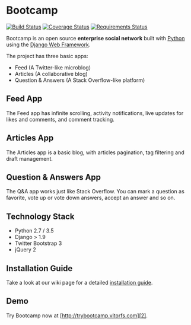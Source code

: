 # Bootcamp

[![Build Status](https://travis-ci.org/vitorfs/bootcamp.svg?branch=master)](https://travis-ci.org/vitorfs/bootcamp) [![Coverage Status](https://coveralls.io/repos/github/vitorfs/bootcamp/badge.svg?branch=master)](https://coveralls.io/github/vitorfs/bootcamp?branch=master) [![Requirements Status](https://requires.io/github/vitorfs/bootcamp/requirements.svg?branch=master)](https://requires.io/github/vitorfs/bootcamp/requirements/?branch=master)

Bootcamp is an open source **enterprise social network** built with [Python][0] using the [Django Web Framework][1].

The project has three basic apps:

* Feed (A Twitter-like microblog)
* Articles (A collaborative blog)
* Question & Answers (A Stack Overflow-like platform)

## Feed App

The Feed app has infinite scrolling, activity notifications, live updates for likes and comments, and comment tracking.


## Articles App

The Articles app is a basic blog, with articles pagination, tag filtering and draft management.


## Question & Answers App

The Q&A app works just like Stack Overflow. You can mark a question as favorite, vote up or vote down answers, accept an answer and so on.


## Technology Stack

- Python 2.7 / 3.5
- Django > 1.9
- Twitter Bootstrap 3
- jQuery 2


## Installation Guide

Take a look at our wiki page for a detailed [installation guide][3].


## Demo

Try Bootcamp now at [http://trybootcamp.vitorfs.com][2].

[0]: https://www.python.org/
[1]: https://www.djangoproject.com/
[2]: http://trybootcamp.vitorfs.com/
[3]: https://github.com/vitorfs/bootcamp/wiki/Installing-and-Running-Bootcamp

